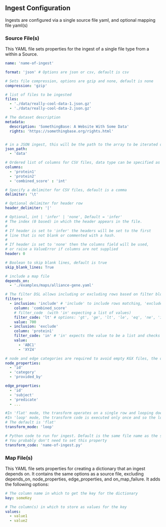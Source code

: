 ## Ingest Configuration

Ingests are configured via a single source file yaml, and optional mapping file yaml(s)

### Source File(s)

This YAML file sets properties for the ingest of a single file type from a within a Source.

```yaml
name: 'name-of-ingest'

format: 'json' # Options are json or csv, default is csv

# Sets file compression, options are gzip and none, default is none
compression: 'gzip'

# list of files to be ingested
files:
  - './data/really-cool-data-1.json.gz'
  - './data/really-cool-data-2.json.gz'

# The dataset description
metadata:
  description: 'SomethingBase: A Website With Some Data'
  rights: 'https://somethingbase.org/rights.html'


# in a JSON ingest, this will be the path to the array to be iterated over as the input collection
json_path:
  - 'data'

# Ordered list of columns for CSV files, data type can be specified as float, int or str
columns:
  - 'protein1'
  - 'protein2'
  - 'combined_score' : 'int'

# Specify a delimiter for CSV files, default is a comma
delimiter: '\t'

# Optional delimiter for header row
header_delimiter: '|' 

# Optional, int | 'infer' | 'none', Default = 'infer'
# The index (0 based) in which the header appears in the file.
#
# If header is set to 'infer' the headers will be set to the first
# line that is not blank or commented with a hash.
#
# If header is set to 'none' then the columns field will be used,
# or raise a ValueError if columns are not supplied
header: 0

# Boolean to skip blank lines, default is true
skip_blank_lines: True

# include a map file
depends_on:
  - './examples/maps/alliance-gene.yaml'

# The filter DSL allows including or excluding rows based on filter blocks
filters: 
  - inclusion: 'include' # 'include' to include rows matching, 'exclude' to exclude rows that match
    column: 'combined_score'
    # filter_code  (with 'in' expecting a list of values)
    filter_code: 'lt' # options: 'gt', 'ge', 'lt', 'le', 'eq', 'ne', 'in'  
    value: 700
  - inclusion: 'exclude'
    column: 'protein1'
    filter_code: 'in' # 'in' expects the value to be a list and checks that the column value is matched within the list
    value: 
      - 'ABC1'
      - 'XYZ4'

# node and edge categories are required to avoid empty KGX files, the order here isn't important  
node_properties:
  - 'id'
  - 'category'
  - 'provided_by'

edge_properties:
  - 'id'
  - 'subject'
  - 'predicate'
  - ...

#In 'flat' mode, the transform operates on a single row and looping doesn't need to be specified
#In 'loop' mode, the transform code is executed only once and so the loop code that iterates over rows must be contained within the transform code
# The default is 'flat'
transform_mode: 'loop'

# Python code to run for ingest. Default is the same file name as the source_file yaml, but with a .py extension
# You probably don't need to set this property
transform_code: 'name-of-ingest.py'
```

### Map File(s)

This YAML file sets properties for creating a dictionary that an ingest depends on.
It contains the same options as a source file, excluding depends_on, node_properties,
edge_properties, and on_map_failure.  It adds the following options:

```yaml
# The column name in which to get the key for the dictionary
key: someKey

# The column(s) in which to store as values for the key
values:
  - value1
  - value2
```
